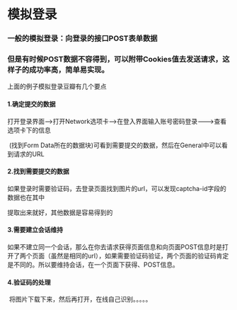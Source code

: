 # 模拟登录

### 一般的模拟登录：向登录的接口POST表单数据

### 但是有时候POST数据不容得到，可以附带Cookies值去发送请求，这样子的成功率高，简单易实现。



上面的例子模拟登录豆瓣有几个要点

#### 1.确定提交的数据

​	打开登录界面-->打开Network选项卡-->在登入界面输入账号密码登录--->查看选项卡下的信息

​	(找到Form Data所在的数据块)可看到需要提交的数据，然后在General中可以看到请求的URL

#### 2.找到需要提交的数据

​	如果登录时需要验证码，去登录页面找到图片的url，可以发现captcha-id字段的数据也在其中

提取出来就好，其他数据是容易得到的

#### 3.需要建立会话维持

​	如果不建立同一个会话，那么在你去请求获得页面信息和向页面POST信息时是打开了两个页面（虽然是相同的url），如果需要验证码验证，两个页面的验证码肯定是不同的。所以要维持会话，在一个页面下获得、POST信息。

#### 4.验证码的处理

​	将图片下载下来，然后再打开，在线自己识别。。。。。